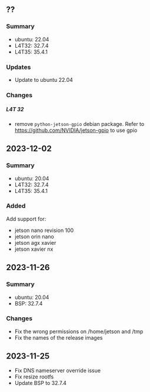 ## ??

### Summary

- ubuntu: 22.04
- L4T32: 32.7.4
- L4T35: 35.4.1

### Updates

- Update to ubuntu 22.04

### Changes

##### L4T 32

- remove `python-jetson-gpio` debian package. Refer to https://github.com/NVIDIA/jetson-gpio to use gpio

## 2023-12-02

### Summary

- ubuntu: 20.04
- L4T32: 32.7.4
- L4T35: 35.4.1

### Added

Add support for:

- jetson nano revision 100
- jetson orin nano
- jetson agx xavier
- jetson xavier nx

## 2023-11-26

### Summary

- ubuntu: 20.04
- BSP: 32.7.4

### Changes

- Fix the wrong permissions on /home/jetson and /tmp
- Fix the names of the release images

## 2023-11-25

- Fix DNS nameserver override issue
- Fix resize rootfs
- Update BSP to 32.7.4
